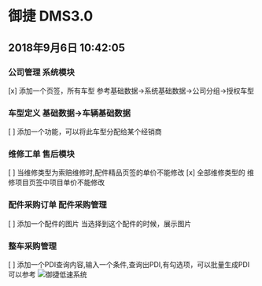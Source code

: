# 御捷 DMS3.0
## 2018年9月6日 10:42:05
###  公司管理	系统模块
[x] 添加一个页签，所有车型 参考基础数据->系统基础数据->公司分组->授权车型
### 车型定义		基础数据->车辆基础数据
[ ] 添加一个功能，可以将此车型分配给某个经销商
### 维修工单		售后模块
[ ] 当维修类型为索赔维修时,配件精品页签的单价不能修改
[x] 全部维修类型的 维修项目页签中项目单价不能修改
### 配件采购订单		配件采购管理
[ ] 添加一个配件的图片 当选择到这个配件的时候，展示图片
### 整车采购管理
[ ] 添加一个PDI查询内容,输入一个条件,查询出PDI,有勾选项，可以批量生成PDI
	可以参考
	![御捷低速系统](需求_files/1.png)